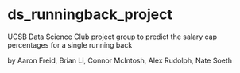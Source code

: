 # ds_runningback_project

UCSB Data Science Club project group to predict the salary cap percentages for a single running back

by Aaron Freid, Brian Li, Connor McIntosh, Alex Rudolph, Nate Soeth
